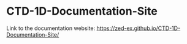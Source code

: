# CTD-1D-Documentation-Site

Link to the documentation website: https://zed-ex.github.io/CTD-1D-Documentation-Site/
